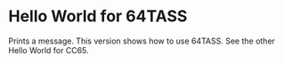 # Hello World for 64TASS

Prints a message. This version shows how to use 64TASS.
See the other Hello World for CC65.
